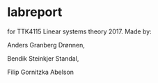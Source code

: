# labreport
for TTK4115 Linear systems theory 2017. 
Made by:

Anders Granberg Drønnen, 

Bendik Steinkjer Standal,

Filip Gornitzka Abelson
